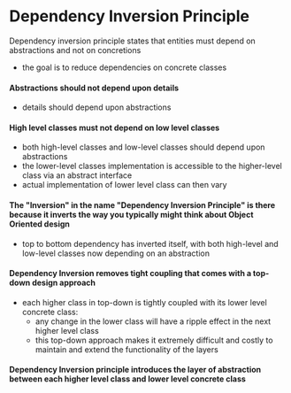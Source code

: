 # Dependency Inversion Principle
Dependency inversion principle states that entities must depend on abstractions and not on concretions
- the goal is to reduce dependencies on concrete classes

#### Abstractions should not depend upon details
- details should depend upon abstractions

#### High level classes must not depend on low level classes
- both high-level classes and low-level classes should depend upon abstractions
- the lower-level classes implementation is accessible to the higher-level class via an abstract interface
- actual implementation of lower level class can then vary

#### The "Inversion" in the name "Dependency Inversion Principle" is there because it inverts the way you typically might think about Object Oriented design
- top to bottom dependency has inverted itself, with both high-level and low-level classes now depending on an abstraction


#### Dependency Inversion removes tight coupling that comes with a top-down design approach 
- each higher class in top-down is tightly coupled with its lower level concrete class:
    - any change in the lower class will have a ripple effect in the next higher level class
    - this top-down approach makes it extremely difficult and costly to maintain and extend the functionality of the layers
    
#### Dependency Inversion principle introduces the layer of abstraction between each higher level class and lower level concrete class 




    